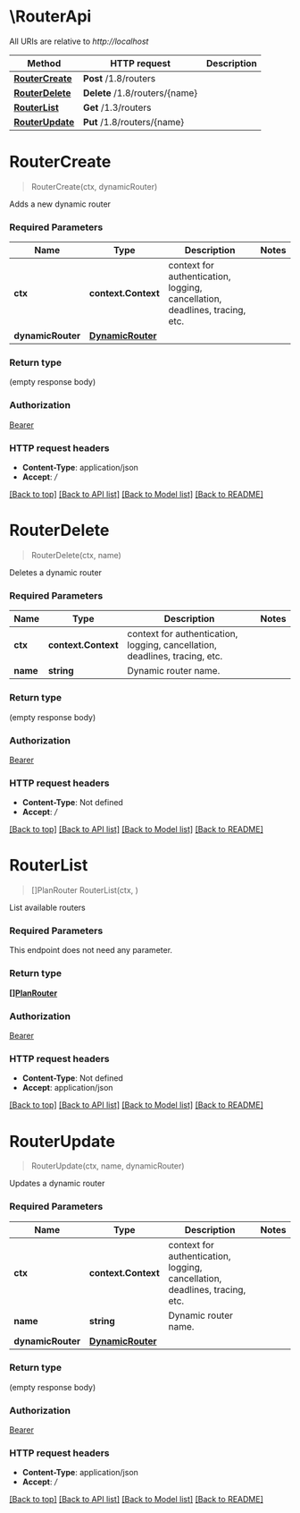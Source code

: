 # \RouterApi

All URIs are relative to *http://localhost*

Method | HTTP request | Description
------------- | ------------- | -------------
[**RouterCreate**](RouterApi.md#RouterCreate) | **Post** /1.8/routers | 
[**RouterDelete**](RouterApi.md#RouterDelete) | **Delete** /1.8/routers/{name} | 
[**RouterList**](RouterApi.md#RouterList) | **Get** /1.3/routers | 
[**RouterUpdate**](RouterApi.md#RouterUpdate) | **Put** /1.8/routers/{name} | 


# **RouterCreate**
> RouterCreate(ctx, dynamicRouter)


Adds a new dynamic router

### Required Parameters

Name | Type | Description  | Notes
------------- | ------------- | ------------- | -------------
 **ctx** | **context.Context** | context for authentication, logging, cancellation, deadlines, tracing, etc.
  **dynamicRouter** | [**DynamicRouter**](DynamicRouter.md)|  | 

### Return type

 (empty response body)

### Authorization

[Bearer](../README.md#Bearer)

### HTTP request headers

 - **Content-Type**: application/json
 - **Accept**: */*

[[Back to top]](#) [[Back to API list]](../README.md#documentation-for-api-endpoints) [[Back to Model list]](../README.md#documentation-for-models) [[Back to README]](../README.md)

# **RouterDelete**
> RouterDelete(ctx, name)


Deletes a dynamic router

### Required Parameters

Name | Type | Description  | Notes
------------- | ------------- | ------------- | -------------
 **ctx** | **context.Context** | context for authentication, logging, cancellation, deadlines, tracing, etc.
  **name** | **string**| Dynamic router name. | 

### Return type

 (empty response body)

### Authorization

[Bearer](../README.md#Bearer)

### HTTP request headers

 - **Content-Type**: Not defined
 - **Accept**: */*

[[Back to top]](#) [[Back to API list]](../README.md#documentation-for-api-endpoints) [[Back to Model list]](../README.md#documentation-for-models) [[Back to README]](../README.md)

# **RouterList**
> []PlanRouter RouterList(ctx, )


List available routers

### Required Parameters
This endpoint does not need any parameter.

### Return type

[**[]PlanRouter**](PlanRouter.md)

### Authorization

[Bearer](../README.md#Bearer)

### HTTP request headers

 - **Content-Type**: Not defined
 - **Accept**: application/json

[[Back to top]](#) [[Back to API list]](../README.md#documentation-for-api-endpoints) [[Back to Model list]](../README.md#documentation-for-models) [[Back to README]](../README.md)

# **RouterUpdate**
> RouterUpdate(ctx, name, dynamicRouter)


Updates a dynamic router

### Required Parameters

Name | Type | Description  | Notes
------------- | ------------- | ------------- | -------------
 **ctx** | **context.Context** | context for authentication, logging, cancellation, deadlines, tracing, etc.
  **name** | **string**| Dynamic router name. | 
  **dynamicRouter** | [**DynamicRouter**](DynamicRouter.md)|  | 

### Return type

 (empty response body)

### Authorization

[Bearer](../README.md#Bearer)

### HTTP request headers

 - **Content-Type**: application/json
 - **Accept**: */*

[[Back to top]](#) [[Back to API list]](../README.md#documentation-for-api-endpoints) [[Back to Model list]](../README.md#documentation-for-models) [[Back to README]](../README.md)

